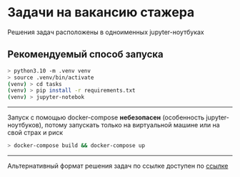 # Задачи на вакансию стажера

Решения задач расположены в одноименных jupyter-ноутбуках

## Рекомендуемый способ запуска
```bash
> python3.10 -m .venv venv
> source .venv/bin/activate
(venv) > cd tasks
(venv) > pip install -r requirements.txt
(venv) > jupyter-notebok

```
---
Запуск с помощью docker-compose **небезопасен** (особенность jupyter-ноутбуков), 
потому запускать только на виртуальной машине или на свой страх и риск
```bash
> docker-compose build && docker-compose up
```
---
Альтернативный формат решения задач по ссылке доступен по [ссылке](https://github.com/demogi4523/testy_greeny_intern_alternative)
